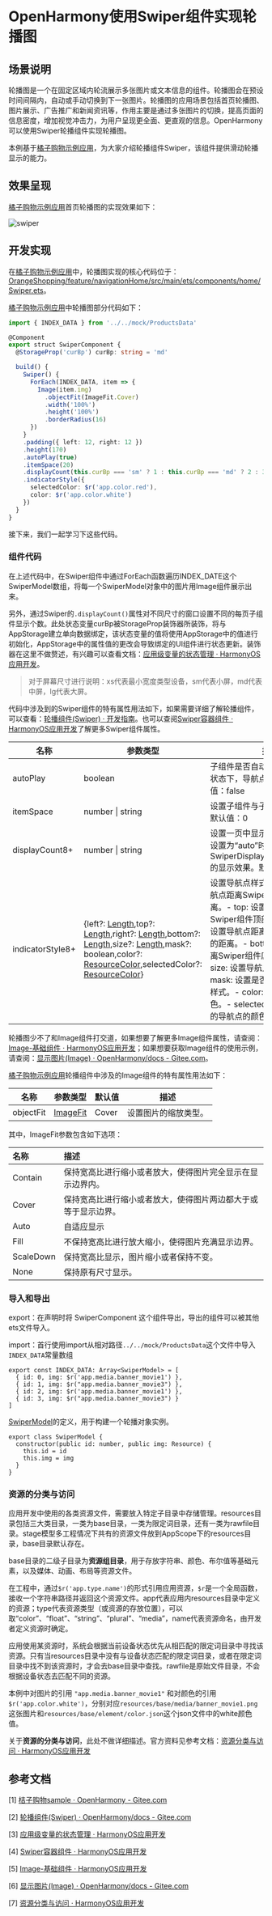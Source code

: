 # OpenHarmony使用Swiper组件实现轮播图

## 场景说明

轮播图是一个在固定区域内轮流展示多张图片或文本信息的组件。轮播图会在预设时间间隔内，自动或手动切换到下一张图片。轮播图的应用场景包括首页轮播图、图片展示、广告推广和新闻资讯等，作用主要是通过多张图片的切换，提高页面的信息密度，增加视觉冲击力，为用户呈现更全面、更直观的信息。OpenHarmony可以使用Swiper轮播组件实现轮播图。

本例基于[橘子购物示例应用](https://gitee.com/openharmony/applications_app_samples/tree/master/code/Solutions/Shopping/OrangeShopping)，为大家介绍轮播组件Swiper，该组件提供滑动轮播显示的能力。

## 效果呈现

[橘子购物示例应用](https://gitee.com/openharmony/applications_app_samples/tree/master/code/Solutions/Shopping/OrangeShopping)首页轮播图的实现效果如下：

![swiper](OrangeShopping/03-swiper/swiper.gif)

## 开发实现

在[橘子购物示例应用](https://gitee.com/openharmony/applications_app_samples/tree/master/code/Solutions/Shopping/OrangeShopping)中，轮播图实现的核心代码位于：[OrangeShopping/feature/navigationHome/src/main/ets/components/home/Swiper.ets](https://gitee.com/openharmony/applications_app_samples/blob/master/code/Solutions/Shopping/OrangeShopping/feature/navigationHome/src/main/ets/components/home/Swiper.ets)。

[橘子购物示例应用](https://gitee.com/openharmony/applications_app_samples/tree/master/code/Solutions/Shopping/OrangeShopping)中轮播图部分代码如下：

```typescript
import { INDEX_DATA } from '../../mock/ProductsData'

@Component
export struct SwiperComponent {
  @StorageProp('curBp') curBp: string = 'md'

  build() {
    Swiper() {
      ForEach(INDEX_DATA, item => {
        Image(item.img)
          .objectFit(ImageFit.Cover)
          .width('100%')
          .height('100%')
          .borderRadius(16)
      })
    }
    .padding({ left: 12, right: 12 })
    .height(170)
    .autoPlay(true)
    .itemSpace(20)
    .displayCount(this.curBp === 'sm' ? 1 : this.curBp === 'md' ? 2 : 3)
    .indicatorStyle({
      selectedColor: $r('app.color.red'),
      color: $r('app.color.white')
    })
  }
}
```
接下来，我们一起学习下这些代码。
### 组件代码

在上述代码中，在Swiper组件中通过ForEach函数遍历INDEX_DATE这个SwiperModel数组，将每一个SwiperModel对象中的图片用Image组件展示出来。

另外，通过Swiper的`.displayCount()`属性对不同尺寸的窗口设置不同的每页子组件显示个数。此处状态变量curBp被StorageProp装饰器所装饰，将与AppStorage建立单向数据绑定，该状态变量的值将使用AppStorage中的值进行初始化，AppStorage中的属性值的更改会导致绑定的UI组件进行状态更新。装饰器在这里不做赘述，有兴趣可以查看文档：[应用级变量的状态管理 · HarmonyOS应用开发](https://developer.harmonyos.com/cn/docs/documentation/doc-guides/ets-state-mgmt-application-level-0000001119769576)。

> 对于屏幕尺寸进行说明：xs代表最小宽度类型设备，sm代表小屏，md代表中屏，lg代表大屏。

代码中涉及到的Swiper组件的特有属性用法如下，如果需要详细了解轮播组件，可以查看：[轮播组件(Swiper) · 开发指南](https://gitee.com/openharmony/docs/blob/master/zh-cn/application-dev/ui/arkts-layout-development-create-looping.md)。也可以查阅[Swiper容器组件 · HarmonyOS应用开发](https://developer.harmonyos.com/cn/docs/documentation/doc-references/ts-container-swiper-0000001333321221)了解更多Swiper组件属性。

| 名称             | 参数类型                                                     | 描述                                                         |
| ---------------- | ------------------------------------------------------------ | ------------------------------------------------------------ |
| autoPlay         | boolean                                                      | 子组件是否自动播放，自动播放状态下，导航点不可操作。默认值：false |
| itemSpace        | number \| string                                             | 设置子组件与子组件之间间隙。默认值：0                        |
| displayCount8+   | number \| string                                             | 设置一页中显示子组件的个数，设置为“auto”时等同于SwiperDisplayMode.AutoLinear的显示效果。默认值：1 |
| indicatorStyle8+ | {left?: [Length](https://developer.harmonyos.com/cn/docs/documentation/doc-references/ts-types-0000001281480778#ZH-CN_TOPIC_0000001281480778__length),top?: [Length](https://developer.harmonyos.com/cn/docs/documentation/doc-references/ts-types-0000001281480778#ZH-CN_TOPIC_0000001281480778__length),right?: [Length](https://developer.harmonyos.com/cn/docs/documentation/doc-references/ts-types-0000001281480778#ZH-CN_TOPIC_0000001281480778__length),bottom?: [Length](https://developer.harmonyos.com/cn/docs/documentation/doc-references/ts-types-0000001281480778#ZH-CN_TOPIC_0000001281480778__length),size?: [Length](https://developer.harmonyos.com/cn/docs/documentation/doc-references/ts-types-0000001281480778#ZH-CN_TOPIC_0000001281480778__length),mask?: boolean,color?: [ResourceColor](https://developer.harmonyos.com/cn/docs/documentation/doc-references/ts-types-0000001281480778#ZH-CN_TOPIC_0000001281480778__resourcecolor8),selectedColor?: [ResourceColor](https://developer.harmonyos.com/cn/docs/documentation/doc-references/ts-types-0000001281480778#ZH-CN_TOPIC_0000001281480778__resourcecolor8)} | 设置导航点样式：- left: 设置导航点距离Swiper组件左边的距离。- top: 设置导航点距离Swiper组件顶部的距离。- right: 设置导航点距离Swiper组件右边的距离。- bottom: 设置导航点距离Swiper组件底部的距离。- size: 设置导航点的直径。- mask: 设置是否显示导航点蒙层样式。- color: 设置导航点的颜色。- selectedColor: 设置选中的导航点的颜色。 |


轮播图少不了和Image组件打交道，如果想要了解更多Image组件属性，请查阅：[Image-基础组件 · HarmonyOS应用开发](https://developer.harmonyos.com/cn/docs/documentation/doc-references/ts-basic-components-image-0000001281001226)；如果想要获取Image组件的使用示例，请查阅：[显示图片(Image) · OpenHarmony/docs - Gitee.com](https://gitee.com/openharmony/docs/blob/master/zh-cn/application-dev/ui/arkts-graphics-display.md)。

[橘子购物示例应用](https://gitee.com/openharmony/applications_app_samples/tree/master/code/Solutions/Shopping/OrangeShopping)轮播组件中涉及的Image组件的特有属性用法如下：

| 名称      | 参数类型                                                     | 默认值 | 描述                 |
| --------- | ------------------------------------------------------------ | ------ | -------------------- |
| objectFit | [ImageFit](https://developer.harmonyos.com/cn/docs/documentation/doc-references/ts-appendix-enums-0000001281201130#ZH-CN_TOPIC_0000001281201130__imagefit) | Cover  | 设置图片的缩放类型。 |

其中，ImageFit参数包含如下选项：

| 名称      | 描述                                                         |
| :-------- | :----------------------------------------------------------- |
| Contain   | 保持宽高比进行缩小或者放大，使得图片完全显示在显示边界内。   |
| Cover     | 保持宽高比进行缩小或者放大，使得图片两边都大于或等于显示边界。 |
| Auto      | 自适应显示                                                   |
| Fill      | 不保持宽高比进行放大缩小，使得图片充满显示边界。             |
| ScaleDown | 保持宽高比显示，图片缩小或者保持不变。                       |
| None      | 保持原有尺寸显示。                                           |


### 导入和导出

export：在声明时将 SwiperComponent 这个组件导出，导出的组件可以被其他ets文件导入。

import：首行使用import从相对路径`../../mock/ProductsData`这个文件中导入`INDEX_DATA`常量数组

```
export const INDEX_DATA: Array<SwiperModel> = [
  { id: 0, img: $r('app.media.banner_movie1') },
  { id: 1, img: $r("app.media.banner_movie3") },
  { id: 2, img: $r('app.media.banner_movie1') },
  { id: 3, img: $r("app.media.banner_movie3") }
]
```

[SwiperModel](https://gitee.com/openharmony/applications_app_samples/blob/master/code/Solutions/Shopping/OrangeShopping/feature/navigationHome/src/main/ets/model/GoodsModel.ets)的定义，用于构建一个轮播对象实例。

```
export class SwiperModel {
  constructor(public id: number, public img: Resource) {
    this.id = id
    this.img = img
  }
}
```

### 资源的分类与访问

应用开发中使用的各类资源文件，需要放入特定子目录中存储管理。resources目录包括三大类目录，一类为base目录，一类为限定词目录，还有一类为rawfile目录。stage模型多工程情况下共有的资源文件放到AppScope下的resources目录，base目录默认存在。

base目录的二级子目录为**资源组目录**，用于存放字符串、颜色、布尔值等基础元素，以及媒体、动画、布局等资源文件。

在工程中，通过`$r('app.type.name')`的形式引用应用资源，`$r`是一个全局函数，接收一个字符串路径并返回这个资源文件。app代表应用内resources目录中定义的资源；type代表资源类型（或资源的存放位置），可以取“color”、“float”、“string”、“plural”、“media”，name代表资源命名，由开发者定义资源时确定。

应用使用某资源时，系统会根据当前设备状态优先从相匹配的限定词目录中寻找该资源。只有当resources目录中没有与设备状态匹配的限定词目录，或者在限定词目录中找不到该资源时，才会去base目录中查找。rawfile是原始文件目录，不会根据设备状态去匹配不同的资源。

本例中对图片的引用 `"app.media.banner_movie1"` 和对颜色的引用`$r('app.color.white')`，分别对应`resources/base/media/banner_movie1.png`这张图片和`resources/base/element/color.json`这个json文件中的white颜色值。

关于**资源的分类与访问**，此处不做详细描述。官方资料见参考文档：[资源分类与访问 · HarmonyOS应用开发](https://developer.harmonyos.com/cn/docs/documentation/doc-guides/resource-categories-and-access-0000001435940589)

## 参考文档

[1] [桔子购物sample · OpenHarmony - Gitee.com](https://gitee.com/openharmony/applications_app_samples/tree/master/code/Solutions/Shopping/OrangeShopping)

[2] [轮播组件(Swiper) · OpenHarmony/docs - Gitee.com](https://gitee.com/openharmony/docs/blob/master/zh-cn/application-dev/ui/arkts-layout-development-create-looping.md)

[3] [应用级变量的状态管理 · HarmonyOS应用开发](https://developer.harmonyos.com/cn/docs/documentation/doc-guides/ets-state-mgmt-application-level-0000001119769576)

[4] [Swiper容器组件 · HarmonyOS应用开发](https://developer.harmonyos.com/cn/docs/documentation/doc-references/ts-container-swiper-0000001333321221)

[5] [Image-基础组件 · HarmonyOS应用开发](https://developer.harmonyos.com/cn/docs/documentation/doc-references/ts-basic-components-image-0000001281001226)

[6] [显示图片(Image) · OpenHarmony/docs - Gitee.com](https://gitee.com/openharmony/docs/blob/master/zh-cn/application-dev/ui/arkts-graphics-display.md)

[7] [资源分类与访问 · HarmonyOS应用开发](https://developer.harmonyos.com/cn/docs/documentation/doc-guides/resource-categories-and-access-0000001435940589)
